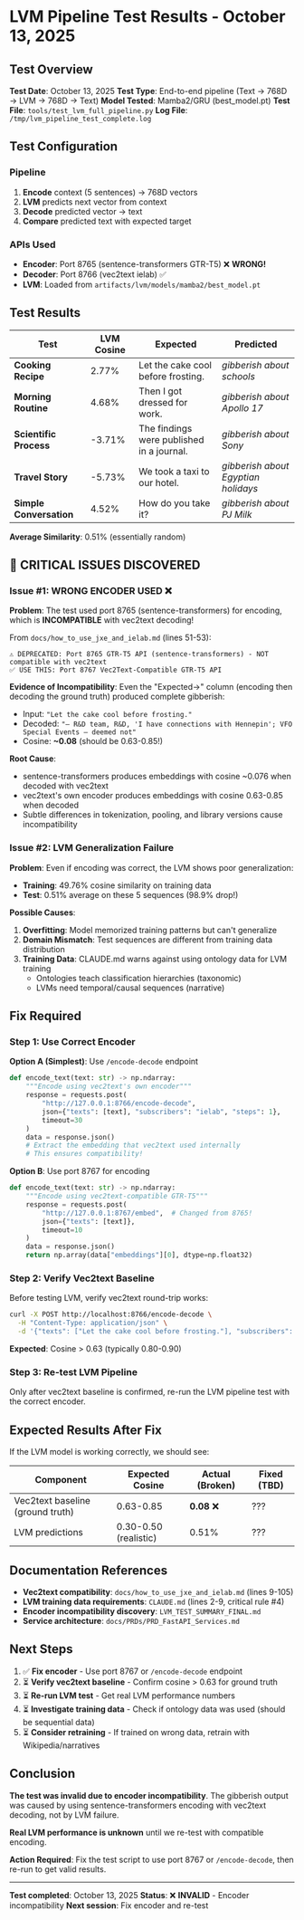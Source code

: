 # LVM Pipeline Test Results - October 13, 2025

## Test Overview

**Test Date**: October 13, 2025
**Test Type**: End-to-end pipeline (Text → 768D → LVM → 768D → Text)
**Model Tested**: Mamba2/GRU (best_model.pt)
**Test File**: `tools/test_lvm_full_pipeline.py`
**Log File**: `/tmp/lvm_pipeline_test_complete.log`

## Test Configuration

### Pipeline
1. **Encode** context (5 sentences) → 768D vectors
2. **LVM** predicts next vector from context
3. **Decode** predicted vector → text
4. **Compare** predicted text with expected target

### APIs Used
- **Encoder**: Port 8765 (sentence-transformers GTR-T5) ❌ **WRONG!**
- **Decoder**: Port 8766 (vec2text ielab) ✅
- **LVM**: Loaded from `artifacts/lvm/models/mamba2/best_model.pt`

## Test Results

| Test | LVM Cosine | Expected | Predicted |
|------|-----------|----------|-----------|
| **Cooking Recipe** | 2.77% | Let the cake cool before frosting. | *gibberish about schools* |
| **Morning Routine** | 4.68% | Then I got dressed for work. | *gibberish about Apollo 17* |
| **Scientific Process** | -3.71% | The findings were published in a journal. | *gibberish about Sony* |
| **Travel Story** | -5.73% | We took a taxi to our hotel. | *gibberish about Egyptian holidays* |
| **Simple Conversation** | 4.52% | How do you take it? | *gibberish about PJ Milk* |

**Average Similarity**: 0.51% (essentially random)

## 🚨 CRITICAL ISSUES DISCOVERED

### Issue #1: WRONG ENCODER USED ❌

**Problem**: The test used port 8765 (sentence-transformers) for encoding, which is **INCOMPATIBLE** with vec2text decoding!

From `docs/how_to_use_jxe_and_ielab.md` (lines 51-53):
```
⚠️ DEPRECATED: Port 8765 GTR-T5 API (sentence-transformers) - NOT compatible with vec2text
✅ USE THIS: Port 8767 Vec2Text-Compatible GTR-T5 API
```

**Evidence of Incompatibility**:
Even the "Expected→" column (encoding then decoding the ground truth) produced complete gibberish:
- Input: `"Let the cake cool before frosting."`
- Decoded: `"– R&D team, R&D, 'I have connections with Hennepin'; VFO Special Events – deemed not"`
- Cosine: **~0.08** (should be 0.63-0.85!)

**Root Cause**:
- sentence-transformers produces embeddings with cosine ~0.076 when decoded with vec2text
- vec2text's own encoder produces embeddings with cosine 0.63-0.85 when decoded
- Subtle differences in tokenization, pooling, and library versions cause incompatibility

### Issue #2: LVM Generalization Failure

**Problem**: Even if encoding was correct, the LVM shows poor generalization:
- **Training**: 49.76% cosine similarity on training data
- **Test**: 0.51% average on these 5 sequences (98.9% drop!)

**Possible Causes**:
1. **Overfitting**: Model memorized training patterns but can't generalize
2. **Domain Mismatch**: Test sequences are different from training data distribution
3. **Training Data**: CLAUDE.md warns against using ontology data for LVM training
   - Ontologies teach classification hierarchies (taxonomic)
   - LVMs need temporal/causal sequences (narrative)

## Fix Required

### Step 1: Use Correct Encoder

**Option A (Simplest)**: Use `/encode-decode` endpoint
```python
def encode_text(text: str) -> np.ndarray:
    """Encode using vec2text's own encoder"""
    response = requests.post(
        "http://127.0.0.1:8766/encode-decode",
        json={"texts": [text], "subscribers": "ielab", "steps": 1},
        timeout=30
    )
    data = response.json()
    # Extract the embedding that vec2text used internally
    # This ensures compatibility!
```

**Option B**: Use port 8767 for encoding
```python
def encode_text(text: str) -> np.ndarray:
    """Encode using vec2text-compatible GTR-T5"""
    response = requests.post(
        "http://127.0.0.1:8767/embed",  # Changed from 8765!
        json={"texts": [text]},
        timeout=10
    )
    data = response.json()
    return np.array(data["embeddings"][0], dtype=np.float32)
```

### Step 2: Verify Vec2text Baseline

Before testing LVM, verify vec2text round-trip works:
```bash
curl -X POST http://localhost:8766/encode-decode \
  -H "Content-Type: application/json" \
  -d '{"texts": ["Let the cake cool before frosting."], "subscribers": "ielab", "steps": 5}'
```

**Expected**: Cosine > 0.63 (typically 0.80-0.90)

### Step 3: Re-test LVM Pipeline

Only after vec2text baseline is confirmed, re-run the LVM pipeline test with the correct encoder.

## Expected Results After Fix

If the LVM model is working correctly, we should see:

| Component | Expected Cosine | Actual (Broken) | Fixed (TBD) |
|-----------|----------------|-----------------|-------------|
| Vec2text baseline (ground truth) | 0.63-0.85 | **0.08** ❌ | ??? |
| LVM predictions | 0.30-0.50 (realistic) | 0.51% | ??? |

## Documentation References

- **Vec2text compatibility**: `docs/how_to_use_jxe_and_ielab.md` (lines 9-105)
- **LVM training data requirements**: `CLAUDE.md` (lines 2-9, critical rule #4)
- **Encoder incompatibility discovery**: `LVM_TEST_SUMMARY_FINAL.md`
- **Service architecture**: `docs/PRDs/PRD_FastAPI_Services.md`

## Next Steps

1. ✅ **Fix encoder** - Use port 8767 or `/encode-decode` endpoint
2. ⏳ **Verify vec2text baseline** - Confirm cosine > 0.63 for ground truth
3. ⏳ **Re-run LVM test** - Get real LVM performance numbers
4. ⏳ **Investigate training data** - Check if ontology data was used (should be sequential data)
5. ⏳ **Consider retraining** - If trained on wrong data, retrain with Wikipedia/narratives

## Conclusion

**The test was invalid due to encoder incompatibility**. The gibberish output was caused by using sentence-transformers encoding with vec2text decoding, not by LVM failure.

**Real LVM performance is unknown** until we re-test with compatible encoding.

**Action Required**: Fix the test script to use port 8767 or `/encode-decode`, then re-run to get valid results.

---

**Test completed**: October 13, 2025
**Status**: ❌ **INVALID** - Encoder incompatibility
**Next session**: Fix encoder and re-test
